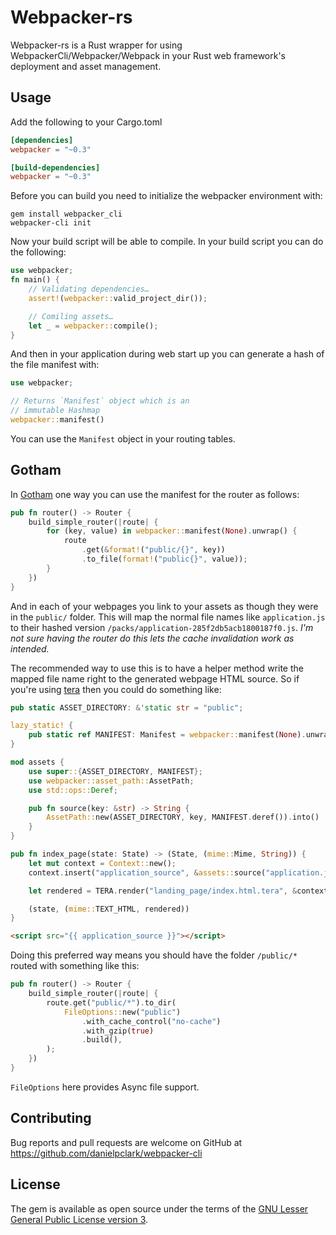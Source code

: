 # Webpacker-rs

Webpacker-rs is a Rust wrapper for using WebpackerCli/Webpacker/Webpack in your Rust web
framework's deployment and asset management.

## Usage

Add the following to your Cargo.toml

```toml
[dependencies]
webpacker = "~0.3"

[build-dependencies]
webpacker = "~0.3"
```

Before you can build you need to initialize the webpacker environment with:

    gem install webpacker_cli
    webpacker-cli init

Now your build script will be able to compile. In your build script you can do the following:

```rust
use webpacker;
fn main() {
    // Validating dependencies…
    assert!(webpacker::valid_project_dir());

    // Comiling assets…
    let _ = webpacker::compile();
}
```

And then in your application during web start up you can generate
a hash of the file manifest with:

```rust
use webpacker;

// Returns `Manifest` object which is an
// immutable Hashmap
webpacker::manifest()
```

You can use the `Manifest` object in your routing tables.

## Gotham

In [Gotham](https://gotham.rs/) one way you can use the manifest for the router as follows:

```rust
pub fn router() -> Router {
    build_simple_router(|route| {
        for (key, value) in webpacker::manifest(None).unwrap() {
            route
                .get(&format!("public/{}", key))
                .to_file(format!("public{}", value));
        }
    })
}
```

And in each of your webpages you link to your assets as though they were in the `public/` folder. 
This will map the normal file names like `application.js` to their hashed version
`/packs/application-285f2db5acb1800187f0.js`.  _I'm not sure having the router do this lets the cache
invalidation work as intended._

The recommended way to use this is to have a helper method write the mapped file name right to
the generated webpage HTML source.  So if you're using [tera](https://github.com/Keats/tera) then you
could do something like:

```rust
pub static ASSET_DIRECTORY: &'static str = "public";

lazy_static! {
    pub static ref MANIFEST: Manifest = webpacker::manifest(None).unwrap();
}

mod assets {
    use super::{ASSET_DIRECTORY, MANIFEST};
    use webpacker::asset_path::AssetPath;
    use std::ops::Deref;

    pub fn source(key: &str) -> String {
        AssetPath::new(ASSET_DIRECTORY, key, MANIFEST.deref()).into()
    }
}

pub fn index_page(state: State) -> (State, (mime::Mime, String)) {
    let mut context = Context::new();
    context.insert("application_source", &assets::source("application.js"));

    let rendered = TERA.render("landing_page/index.html.tera", &context).unwrap();

    (state, (mime::TEXT_HTML, rendered))
}
```

```html
<script src="{{ application_source }}"></script>
```

Doing this preferred way means you should have the folder `/public/*` routed with something like this:

```rust
pub fn router() -> Router {
    build_simple_router(|route| {
        route.get("public/*").to_dir(
            FileOptions::new("public")
                .with_cache_control("no-cache")
                .with_gzip(true)
                .build(),
        );
    })  
}
```

`FileOptions` here provides Async file support.

## Contributing

Bug reports and pull requests are welcome on GitHub at https://github.com/danielpclark/webpacker-cli


## License

The gem is available as open source under the terms of the [GNU Lesser General Public License version 3](https://opensource.org/licenses/LGPL-3.0).
